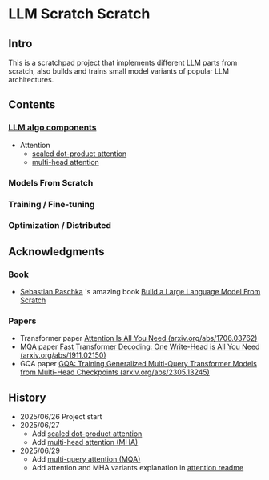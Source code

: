 # LLM Scratch Scratch

## Intro

This is a scratchpad project that implements different LLM parts from scratch, also builds and trains small model variants of popular LLM architectures.

## Contents

### [LLM algo components](./llm_algo_components/)
- Attention
  - [scaled dot-product attention](./llm_algo_components/attention/scaled_dot_product_attention/)
  - [multi-head attention](./llm_algo_components/attention/MHA/)

### Models From Scratch

### Training / Fine-tuning 

### Optimization / Distributed


## Acknowledgments

### Book
- [Sebastian Raschka](https://sebastianraschka.com/) 's amazing book [Build a Large Language Model From Scratch](https://www.manning.com/books/build-a-large-language-model-from-scratch)

### Papers
- Transformer paper [Attention Is All You Need (arxiv.org/abs/1706.03762)](https://arxiv.org/abs/1706.03762)
- MQA paper [Fast Transformer Decoding: One Write-Head is All You Need (arxiv.org/abs/1911.02150)](https://arxiv.org/abs/1911.02150)
- GQA paper [GQA: Training Generalized Multi-Query Transformer Models from Multi-Head Checkpoints (arxiv.org/abs/2305.13245)](https://arxiv.org/abs/2305.13245)

## History

- 2025/06/26 Project start
- 2025/06/27 
  - Add [scaled dot-product attention](./llm_algo_components/attention/scaled_dot_product_attention/)
  - Add [multi-head attention (MHA)](./llm_algo_components/attention/MHA/)
- 2025/06/29
  - Add [multi-query attention (MQA)](./llm_algo_components/attention/MQA/)
  - Add attention and MHA variants explanation in [attention readme](./llm_algo_components/attention/README.md)
